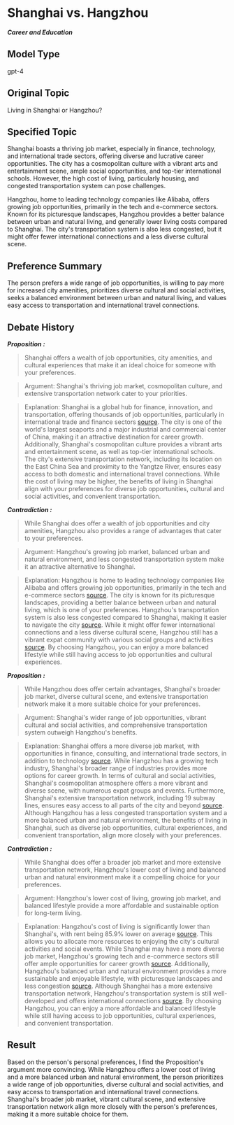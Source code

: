 # Shanghai vs. Hangzhou

***Career and Education***



## Model Type

gpt-4

## Original Topic

Living in Shanghai or Hangzhou?

## Specified Topic

Shanghai boasts a thriving job market, especially in finance, technology, and international trade sectors, offering diverse and lucrative career opportunities. The city has a cosmopolitan culture with a vibrant arts and entertainment scene, ample social opportunities, and top-tier international schools. However, the high cost of living, particularly housing, and congested transportation system can pose challenges.

Hangzhou, home to leading technology companies like Alibaba, offers growing job opportunities, primarily in the tech and e-commerce sectors. Known for its picturesque landscapes, Hangzhou provides a better balance between urban and natural living, and generally lower living costs compared to Shanghai. The city's transportation system is also less congested, but it might offer fewer international connections and a less diverse cultural scene.

## Preference Summary

The person prefers a wide range of job opportunities, is willing to pay more for increased city amenities, prioritizes diverse cultural and social activities, seeks a balanced environment between urban and natural living, and values easy access to transportation and international travel connections.

## Debate History



***Proposition :***

> Shanghai offers a wealth of job opportunities, city amenities, and cultural experiences that make it an ideal choice for someone with your preferences.

> Argument: Shanghai's thriving job market, cosmopolitan culture, and extensive transportation network cater to your priorities.

> Explanation: Shanghai is a global hub for finance, innovation, and transportation, offering thousands of job opportunities, particularly in international trade and finance sectors [source](https://duckduckgo.com/?q=Shanghai+job+opportunities+city+amenities+cultural+and+social+activities+urban+and+natural+balance+transportation&t=hc&ia=web). The city is one of the world's largest seaports and a major industrial and commercial center of China, making it an attractive destination for career growth. Additionally, Shanghai's cosmopolitan culture provides a vibrant arts and entertainment scene, as well as top-tier international schools. The city's extensive transportation network, including its location on the East China Sea and proximity to the Yangtze River, ensures easy access to both domestic and international travel connections. While the cost of living may be higher, the benefits of living in Shanghai align with your preferences for diverse job opportunities, cultural and social activities, and convenient transportation.



***Contradiction :***

> While Shanghai does offer a wealth of job opportunities and city amenities, Hangzhou also provides a range of advantages that cater to your preferences.

> Argument: Hangzhou's growing job market, balanced urban and natural environment, and less congested transportation system make it an attractive alternative to Shanghai.

> Explanation: Hangzhou is home to leading technology companies like Alibaba and offers growing job opportunities, primarily in the tech and e-commerce sectors [source](https://www.echinacities.com/jobs/hangzhou). The city is known for its picturesque landscapes, providing a better balance between urban and natural living, which is one of your preferences. Hangzhou's transportation system is also less congested compared to Shanghai, making it easier to navigate the city [source](https://en.wikipedia.org/wiki/Hangzhou). While it might offer fewer international connections and a less diverse cultural scene, Hangzhou still has a vibrant expat community with various social groups and activities [source](https://www.echinacities.com/jobs/hangzhou). By choosing Hangzhou, you can enjoy a more balanced lifestyle while still having access to job opportunities and cultural experiences.



***Proposition :***

> While Hangzhou does offer certain advantages, Shanghai's broader job market, diverse cultural scene, and extensive transportation network make it a more suitable choice for your preferences.

> Argument: Shanghai's wider range of job opportunities, vibrant cultural and social activities, and comprehensive transportation system outweigh Hangzhou's benefits.

> Explanation: Shanghai offers a more diverse job market, with opportunities in finance, consulting, and international trade sectors, in addition to technology [source](https://duckduckgo.com/?q=Comparing+Shanghai+and+Hangzhou+job+opportunities+cultural+and+social+activities+transportation&t=hc&ia=web). While Hangzhou has a growing tech industry, Shanghai's broader range of industries provides more options for career growth. In terms of cultural and social activities, Shanghai's cosmopolitan atmosphere offers a more vibrant and diverse scene, with numerous expat groups and events. Furthermore, Shanghai's extensive transportation network, including 19 subway lines, ensures easy access to all parts of the city and beyond [source](https://duckduckgo.com/?q=Comparing+Shanghai+and+Hangzhou+job+opportunities+cultural+and+social+activities+transportation&t=hc&ia=web). Although Hangzhou has a less congested transportation system and a more balanced urban and natural environment, the benefits of living in Shanghai, such as diverse job opportunities, cultural experiences, and convenient transportation, align more closely with your preferences.



***Contradiction :***

> While Shanghai does offer a broader job market and more extensive transportation network, Hangzhou's lower cost of living and balanced urban and natural environment make it a compelling choice for your preferences.

> Argument: Hangzhou's lower cost of living, growing job market, and balanced lifestyle provide a more affordable and sustainable option for long-term living.

> Explanation: Hangzhou's cost of living is significantly lower than Shanghai's, with rent being 85.9% lower on average [source](https://www.numbeo.com/cost-of-living/in/Hangzhou). This allows you to allocate more resources to enjoying the city's cultural activities and social events. While Shanghai may have a more diverse job market, Hangzhou's growing tech and e-commerce sectors still offer ample opportunities for career growth [source](https://www.echinacities.com/jobs/hangzhou). Additionally, Hangzhou's balanced urban and natural environment provides a more sustainable and enjoyable lifestyle, with picturesque landscapes and less congestion [source](https://en.wikipedia.org/wiki/Hangzhou). Although Shanghai has a more extensive transportation network, Hangzhou's transportation system is still well-developed and offers international connections [source](https://www.numbeo.com/cost-of-living/in/Hangzhou). By choosing Hangzhou, you can enjoy a more affordable and balanced lifestyle while still having access to job opportunities, cultural experiences, and convenient transportation.



## Result

Based on the person's personal preferences, I find the Proposition's argument more convincing. While Hangzhou offers a lower cost of living and a more balanced urban and natural environment, the person prioritizes a wide range of job opportunities, diverse cultural and social activities, and easy access to transportation and international travel connections. Shanghai's broader job market, vibrant cultural scene, and extensive transportation network align more closely with the person's preferences, making it a more suitable choice for them.